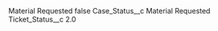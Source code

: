 <?xml version="1.0" encoding="UTF-8"?>
<CustomMetadata xmlns="http://soap.sforce.com/2006/04/metadata" xmlns:xsi="http://www.w3.org/2001/XMLSchema-instance" xmlns:xsd="http://www.w3.org/2001/XMLSchema">
    <label>Material Requested</label>
    <protected>false</protected>
    <values>
        <field>Case_Status__c</field>
        <value xsi:type="xsd:string">Material Requested</value>
    </values>
    <values>
        <field>Ticket_Status__c</field>
        <value xsi:type="xsd:double">2.0</value>
    </values>
</CustomMetadata>
